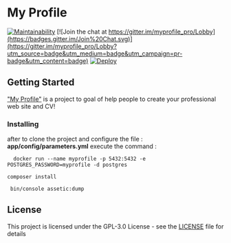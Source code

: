 # My Profile

[![Maintainability](https://api.codeclimate.com/v1/badges/b488b1b6032699ee3fbd/maintainability)](https://codeclimate.com/github/eerison/myprofile/maintainability)
[![Join the chat at https://gitter.im/myprofile_pro/Lobby](https://badges.gitter.im/Join%20Chat.svg)](https://gitter.im/myprofile_pro/Lobby?utm_source=badge&utm_medium=badge&utm_campaign=pr-badge&utm_content=badge) 
[![Deploy](https://img.shields.io/badge/heroku-deploy-BA55D3.svg)](https://heroku.com/deploy)

## Getting Started

  ["My Profile"](https://www.myprofile.pro/) is a project to goal of help people to create your professional web site and CV!
  
### Installing

  after to clone the project and configure the file : **app/config/parameters.yml** execute the command :

  ```
    docker run --name myprofile -p 5432:5432 -e POSTGRES_PASSWORD=myprofile -d postgres
  ```

  ```
  composer install
  ```

   ```
    bin/console assetic:dump
   ```
## License

  This project is licensed under the GPL-3.0 License - see the [LICENSE](LICENSE) file for details
